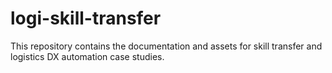 # logi-skill-transfer

This repository contains the documentation and assets for skill transfer and logistics DX automation case studies.

